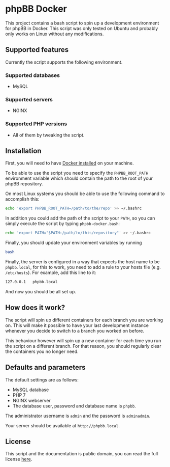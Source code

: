 # phpBB Docker

This project contains a bash script to spin up a development environment for phpBB 
in Docker. This script was only tested on Ubuntu and probably only works on Linux without
any modifications.

## Supported features

Currently the script supports the following environment.

### Supported databases

- MySQL

### Supported servers

- NGINX

### Supported PHP versions

- All of them by tweaking the script.

## Installation

First, you will need to have [Docker installed](https://docs.docker.com/install/) on your machine.

To be able to use the script you need to specify the `PHPBB_ROOT_PATH` environment 
variable which should contain the path to the root of your phpBB repository.

On most Linux systems you should be able to use the following command to accomplish 
this:
```bash
echo 'export PHPBB_ROOT_PATH=/path/to/the/repo' >> ~/.bashrc
```

In addition you could add the path of the script to your `PATH`, so you can simply 
execute the script by typing `phpbb-docker.bash`:
```bash
echo 'export PATH="$PATH:/path/to/this/repository"' >> ~/.bashrc
```

Finally, you should update your environment variables by running
```bash
bash
```

Finally, the server is configured in a way that expects the host name to be `phpbb.local`, for
this to work, you need to add a rule to your hosts file (e.g. `/etc/hosts`). For example, add
this line to it:
```bash
127.0.0.1	phpbb.local
```

And now you should be all set up.

## How does it work?

The script will spin up different containers for each branch you are working on.
This will make it possible to have your last development instance whenever
you decide to switch to a branch you worked on before.

This behaviour however will spin up a new container for each time you run
the script on a different branch. For that reason, you should regularly 
clear the containers you no longer need.

## Defaults and parameters

The default settings are as follows:
- MySQL database
- PHP 7
- NGINX webserver
- The database user, password and database name is `phpbb`.

The administrator username is `admin` and the password is `adminadmin`.

Your server should be available at `http://phpbb.local`.


## License

This script and the documentation is public domain, you can read the full license [here](LICENSE).
